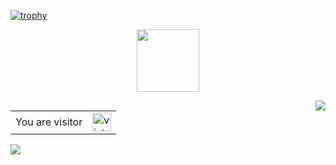 [![trophy](https://github-profile-trophy.vercel.app/?username=Tiktodz&theme=onedark)](https://github.com/Tiktodz/github-profile-trophy)

<p align="center"><img src="https://media.giphy.com/media/WUlplcMpOCEmTGBtBW/giphy.gif" width="100"></p>

<img align="right" src="https://github-readme-stats.vercel.app/api?username=Tiktodz&include_all_commits=true&show_icons=true&theme=grey&count_private=true&hide_border=true" />
<table>
  <tr>
    <td>You are visitor</td>
    <td><img src="https://profile-counter.glitch.me/Tiktodz/count.svg" alt="vistor count" height="30" /></td>
  </tr>
</table>
<img src="https://github-readme-stats.vercel.app/api/top-langs/?username=Tiktodz&layout=compact" />
</div>
